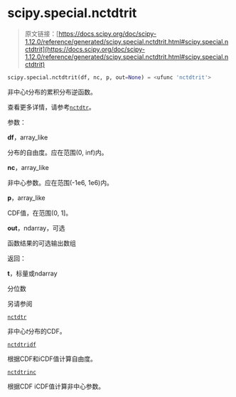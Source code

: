 # scipy.special.nctdtrit

> 原文链接：[https://docs.scipy.org/doc/scipy-1.12.0/reference/generated/scipy.special.nctdtrit.html#scipy.special.nctdtrit](https://docs.scipy.org/doc/scipy-1.12.0/reference/generated/scipy.special.nctdtrit.html#scipy.special.nctdtrit)

```py
scipy.special.nctdtrit(df, nc, p, out=None) = <ufunc 'nctdtrit'>
```

非中心t分布的累积分布逆函数。

查看更多详情，请参考[`nctdtr`](scipy.special.nctdtr.html#scipy.special.nctdtr "scipy.special.nctdtr")。

参数：

**df**，array_like

分布的自由度。应在范围(0, inf)内。

**nc**，array_like

非中心参数。应在范围(-1e6, 1e6)内。

**p**，array_like

CDF值，在范围(0, 1]。

**out**，ndarray，可选

函数结果的可选输出数组

返回：

**t**，标量或ndarray

分位数

另请参阅

[`nctdtr`](scipy.special.nctdtr.html#scipy.special.nctdtr "scipy.special.nctdtr")

非中心*t*分布的CDF。

[`nctdtridf`](scipy.special.nctdtridf.html#scipy.special.nctdtridf "scipy.special.nctdtridf")

根据CDF和iCDF值计算自由度。

[`nctdtrinc`](scipy.special.nctdtrinc.html#scipy.special.nctdtrinc "scipy.special.nctdtrinc")

根据CDF iCDF值计算非中心参数。
